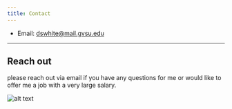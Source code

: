 ```yaml
---
title: Contact
---
```


* Email: [dswhite@mail.gvsu.edu](mailto:dswhite@mail.gvsu.edu)

---

## Reach out

please reach out via email if you have any questions for me or would like to offer me a job with a very large salary.


![alt text](/contact-meme.JPG)